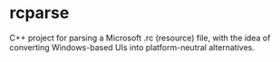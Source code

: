 # rcparse
C++ project for parsing a Microsoft .rc (resource) file, with the idea of converting Windows-based UIs into platform-neutral alternatives.
